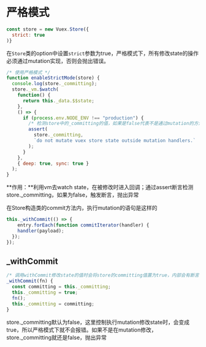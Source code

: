 # 严格模式

```js
const store = new Vuex.Store({
  strict: true
)}
```

在`Store`类的option中设置`strict`参数为true，严格模式下，所有修改state的操作必须通过mutation实现，否则会抛出错误。

```js
/* 使用严格模式 */
function enableStrictMode(store) {
  console.log(store._committing);
  store._vm.$watch(
    function() {
      return this._data.$$state;
    },
    () => {
      if (process.env.NODE_ENV !== "production") {
        /* 检测store中的_committing的值，如果是false代表不是通过mutation的方法修改的 */
        assert(
          store._committing,
          `do not mutate vuex store state outside mutation handlers.`
        );
      }
    },
    { deep: true, sync: true }
  );
}
```

**作用：**利用vm去watch state，在被修改时进入回调；通过assert断言检测store._committing，如果为false，触发断言，抛出异常

在Store构造类的commit方法内，执行mutation的语句是这样的

```js
this._withCommit(() => {
    entry.forEach(function commitIterator(handler) {
    handler(payload);
  });
});
```

## _withCommit

```js
/* 调用withCommit修改state的值时会将store的committing值置为true，内部会有断言检查该值，在严格模式下只允许使用mutation来修改store中的值，而不允许直接修改store的数值 */
_withCommit(fn) {
  const committing = this._committing;
  this._committing = true;
  fn();
  this._committing = committing;
}
```

store.\_committing默认为false，这里控制执行mutation修改state时，会变成true，所以严格模式下就不会报错。如果不是在mutation修改，store._committing就还是false，抛出异常


